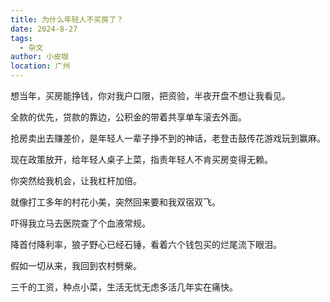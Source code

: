 ```yaml
---
title: 为什么年轻人不买房了？
date: 2024-8-27
tags:
  - 杂文
author: 小皮咖
location: 广州
---
```


想当年，买房能挣钱，你对我户口限，把资验，半夜开盘不想让我看见。

全款的优先，贷款的靠边，公积金的带着共享单车滚去外面。

抢房卖出去赚差价，是年轻人一辈子挣不到的神话，老登击鼓传花游戏玩到赢麻。

<!-- more -->

现在政策放开，给年轻人桌子上菜，指责年轻人不肯买房变得无赖。

你突然给我机会，让我杠杆加倍。

就像打工多年的村花小美，突然回来要和我双宿双飞。

吓得我立马去医院查了个血液常规。

降首付降利率，狼子野心已经石锤，看着六个钱包买的烂尾流下眼泪。

假如一切从来，我回到农村劈柴。

三千的工资，种点小菜，生活无忧无虑多活几年实在痛快。

<tongji/>

<comment/>

